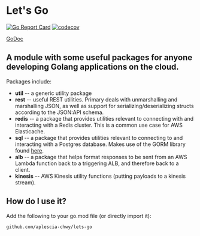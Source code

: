 # Let's Go

[![Go Report Card](https://goreportcard.com/badge/github.com/aplescia-chwy/lets-go)](https://goreportcard.com/report/github.com/aplescia-chwy/lets-go)
[![codecov](https://codecov.io/gh/aplescia-chwy/lets-go/branch/master/graph/badge.svg)](https://codecov.io/gh/aplescia-chwy/lets-go)

[GoDoc](https://pkg.go.dev/github.com/aplescia-chwy/lets-go)

A module with some useful packages for anyone developing Golang applications on the cloud. 
---
Packages include:

* **util** -- a generic utility package
* **rest** -- useful REST utilities. Primary deals with unmarshalling and marshalling JSON, as well as 
support for serializing/deserializing structs according to the JSON:API schema.
* **redis** -- a package that provides utilities relevant to connecting with and interacting with a 
Redis cluster. This is a common use case for AWS Elasticache.
* **sql** -- a package that provides utilities relevant to connecting to and 
interacting with a Postgres database. Makes use of the GORM library found [here](https://github.com/jinzhu/gorm).
* **alb** -- a package that helps format responses to be sent from an AWS Lambda function back to a
 triggering ALB, and
therefore back to a client.
* **kinesis** -- AWS Kinesis utility functions (putting payloads to a kinesis stream).

## How do I use it?

Add the following to your go.mod file (or directly import it):

```shell script
github.com/aplescia-chwy/lets-go
```
